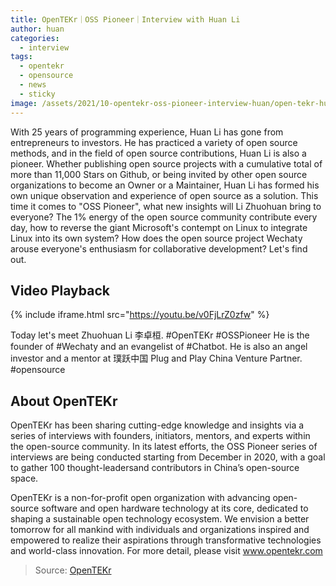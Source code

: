```yaml
---
title: OpenTEKr｜OSS Pioneer｜Interview with Huan Li
author: huan
categories:
  - interview
tags:
  - opentekr
  - opensource
  - news
  - sticky
image: /assets/2021/10-opentekr-oss-pioneer-interview-huan/open-tekr-huan.webp
---
```


With 25 years of programming experience, Huan Li has gone from entrepreneurs to investors. He has practiced a variety of open source methods, and in the field of open source contributions, Huan Li is also a pioneer. Whether publishing open source projects with a cumulative total of more than 11,000 Stars on Github, or being invited by other open source organizations to become an Owner or a Maintainer, Huan Li has formed his own unique observation and experience of open source as a solution. This time it comes to "OSS Pioneer", what new insights will Li Zhuohuan bring to everyone? The 1% energy of the open source community contribute every day, how to reverse the giant Microsoft's contempt on Linux to integrate Linux into its own system? How does the open source project Wechaty arouse everyone's enthusiasm for collaborative development? Let's find out.

## Video Playback

{% include iframe.html src="https://youtu.be/v0FjLrZ0zfw" %}

Today let's meet Zhuohuan Li 李卓桓. #OpenTEKr #OSSPioneer He is the founder of #Wechaty and an evangelist of #Chatbot. He is also an angel investor and a mentor at 璞跃中国 Plug and Play China Venture Partner. #opensource

## About OpenTEKr

OpenTEKr has been sharing cutting-edge knowledge and insights via a series of interviews with founders, initiators, mentors, and experts within the open-source community. In its latest efforts, the OSS Pioneer series of interviews are being conducted starting from December in 2020, with a goal to gather 100 thought-leadersand contributors in China’s open-source space.

OpenTEKr is a non-for-profit open organization with advancing open-source software and open hardware technology at its core, dedicated to shaping a sustainable open technology ecosystem. We envision a better tomorrow for all mankind with individuals and organizations inspired and empowered to realize their aspirations through transformative technologies and world-class innovation. For more detail, please visit www.opentekr.com

> Source: [OpenTEKr](https://www.linkedin.com/feed/update/urn:li:activity:6859768644856098816/)
